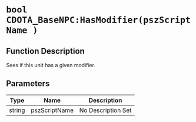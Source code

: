 # `bool CDOTA_BaseNPC:HasModifier(pszScriptName )`
## Function Description
Sees if this unit has a given modifier.
## Parameters
Type|Name|Description
--|--|--
string|pszScriptName|No Description Set
